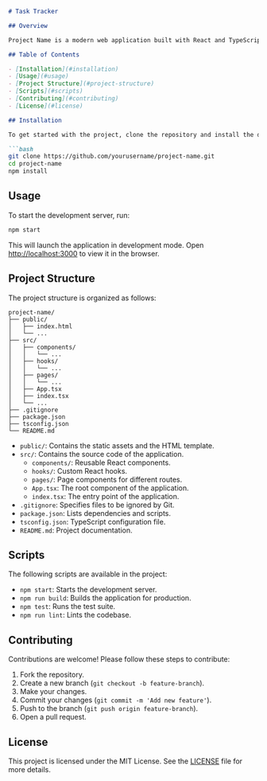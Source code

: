```markdown
# Task Tracker

## Overview

Project Name is a modern web application built with React and TypeScript. This project leverages the power of JavaScript and TypeScript to create a robust and scalable application. It uses npm for package management and includes a variety of tools and libraries to enhance development and production workflows.

## Table of Contents

- [Installation](#installation)
- [Usage](#usage)
- [Project Structure](#project-structure)
- [Scripts](#scripts)
- [Contributing](#contributing)
- [License](#license)

## Installation

To get started with the project, clone the repository and install the dependencies:

```bash
git clone https://github.com/yourusername/project-name.git
cd project-name
npm install
```

## Usage

To start the development server, run:

```bash
npm start
```

This will launch the application in development mode. Open [http://localhost:3000](http://localhost:3000) to view it in the browser.

## Project Structure

The project structure is organized as follows:

```
project-name/
├── public/
│   ├── index.html
│   └── ...
├── src/
│   ├── components/
│   │   └── ...
│   ├── hooks/
│   │   └── ...
│   ├── pages/
│   │   └── ...
│   ├── App.tsx
│   ├── index.tsx
│   └── ...
├── .gitignore
├── package.json
├── tsconfig.json
└── README.md
```

- `public/`: Contains the static assets and the HTML template.
- `src/`: Contains the source code of the application.
    - `components/`: Reusable React components.
    - `hooks/`: Custom React hooks.
    - `pages/`: Page components for different routes.
    - `App.tsx`: The root component of the application.
    - `index.tsx`: The entry point of the application.
- `.gitignore`: Specifies files to be ignored by Git.
- `package.json`: Lists dependencies and scripts.
- `tsconfig.json`: TypeScript configuration file.
- `README.md`: Project documentation.

## Scripts

The following scripts are available in the project:

- `npm start`: Starts the development server.
- `npm run build`: Builds the application for production.
- `npm test`: Runs the test suite.
- `npm run lint`: Lints the codebase.

## Contributing

Contributions are welcome! Please follow these steps to contribute:

1. Fork the repository.
2. Create a new branch (`git checkout -b feature-branch`).
3. Make your changes.
4. Commit your changes (`git commit -m 'Add new feature'`).
5. Push to the branch (`git push origin feature-branch`).
6. Open a pull request.

## License

This project is licensed under the MIT License. See the [LICENSE](LICENSE) file for more details.
```